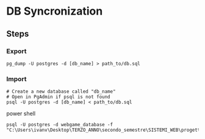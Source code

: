 # DB Syncronization

## Steps

### Export

```shell
pg_dump -U postgres -d [db_name] > path_to/db.sql
```

### Import

```shell
# Create a new database called "db_name"
# Open in PgAdmin if psql is not found
psql -U postgres -d [db_name] < path_to/db.sql
```

power shell

```shell
psql -U postgres -d webgame_database -f "C:\Users\ivanv\Desktop\TERZO_ANNO\secondo_semestre\SISTEMI_WEB\progetto\webgame\backend\sql\db.sql"
```
